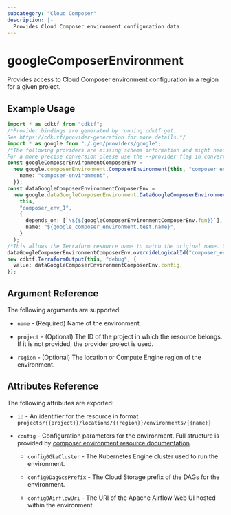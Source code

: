 ```yaml
---
subcategory: "Cloud Composer"
description: |-
  Provides Cloud Composer environment configuration data.
---
```


# googleComposerEnvironment

Provides access to Cloud Composer environment configuration in a region for a given project.

## Example Usage

```typescript
import * as cdktf from "cdktf";
/*Provider bindings are generated by running cdktf get.
See https://cdk.tf/provider-generation for more details.*/
import * as google from "./.gen/providers/google";
/*The following providers are missing schema information and might need manual adjustments to synthesize correctly: google.
For a more precise conversion please use the --provider flag in convert.*/
const googleComposerEnvironmentComposerEnv =
  new google.composerEnvironment.ComposerEnvironment(this, "composer_env", {
    name: "composer-environment",
  });
const dataGoogleComposerEnvironmentComposerEnv =
  new google.dataGoogleComposerEnvironment.DataGoogleComposerEnvironment(
    this,
    "composer_env_1",
    {
      depends_on: [`\${${googleComposerEnvironmentComposerEnv.fqn}}`],
      name: "${google_composer_environment.test.name}",
    }
  );
/*This allows the Terraform resource name to match the original name. You can remove the call if you don't need them to match.*/
dataGoogleComposerEnvironmentComposerEnv.overrideLogicalId("composer_env");
new cdktf.TerraformOutput(this, "debug", {
  value: dataGoogleComposerEnvironmentComposerEnv.config,
});

```

## Argument Reference

The following arguments are supported:

*   `name` - (Required) Name of the environment.

*   `project` - (Optional) The ID of the project in which the resource belongs.
    If it is not provided, the provider project is used.

*   `region` - (Optional) The location or Compute Engine region of the environment.

## Attributes Reference

The following attributes are exported:

*   `id` - An identifier for the resource in format `projects/{{project}}/locations/{{region}}/environments/{{name}}`

*   `config` - Configuration parameters for the environment.
    Full structure is provided by [composer environment resource documentation](https://registry.terraform.io/providers/hashicorp/google/latest/docs/resources/composer_environment#config).

    *   `config0GkeCluster` -
        The Kubernetes Engine cluster used to run the environment.

    *   `config0DagGcsPrefix` -
        The Cloud Storage prefix of the DAGs for the environment.

    *   `config0AirflowUri` -
        The URI of the Apache Airflow Web UI hosted within the
        environment.
